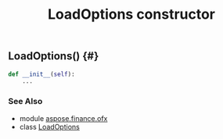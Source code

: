 ﻿---
title: LoadOptions constructor
second_title: Aspose.Finance for Python via .NET API References
description: 
type: docs
weight: 10
url: /python-net/aspose.finance.ofx/loadoptions/__init__/
is_root: false
---

## LoadOptions() {#}



```python
def __init__(self):
    ...
```





### See Also
* module [aspose.finance.ofx](../../)
* class [LoadOptions](/finance/python-net/aspose.finance.ofx/loadoptions)
